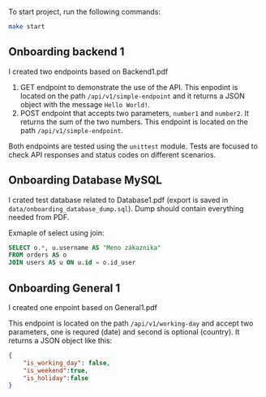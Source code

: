 To start project, run the following commands:

```bash
make start
```

## Onboarding backend 1

I created two endpoints based on Backend1.pdf

1. GET endpoint to demonstrate the use of the API. This enpodint is located on the path `/api/v1/simple-endpoint` and it returns a JSON object with the message `Hello World!`.
2. POST endpoint that accepts two parameters, `number1` and `number2`. It returns the sum of the two numbers. This endpoint is located on the path `/api/v1/simple-endpoint`.

Both endpoints are tested using the `unittest` module. Tests are focused to check API responses and status codes on different scenarios.

## Onboarding Database MySQL

I crated test database related to Database1.pdf (export is saved in `data/onboarding_database_dump.sql`). Dump should contain everything needed from PDF.

Exmaple of select using join:

```sql
SELECT o.*, u.username AS "Meno zákaznika"
FROM orders AS o
JOIN users AS u ON u.id = o.id_user
```

## Onboarding General 1
I created one enpoint based on General1.pdf

This endpoint is located on the path `/api/v1/working-day` and accept two parameters, one is requred (date) and second is optional (country). It returns a JSON object like this:

```json
{
    "is_working_day": false,
    "is_weekend":true,
    "is_holiday":false
}
```